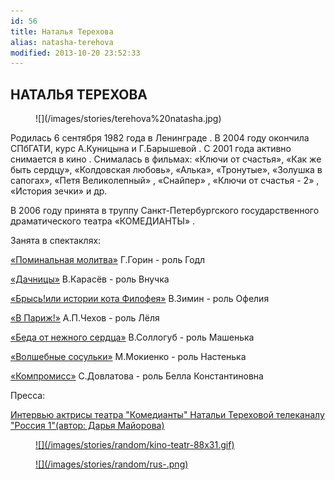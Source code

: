 ```yaml
---
id: 56
title: Наталья Терехова
alias: natasha-terehova
modified: 2013-10-20 23:52:33
---
```


## НАТАЛЬЯ ТЕРЕХОВА

<figure>
![](/images/stories/terehova%20natasha.jpg)
</figure>

Родилась 6 сентября 1982 года в Ленинграде . В 2004 году окончила СПбГАТИ, курс А.Куницына и Г.Барышевой . С 2001 года активно снимается в кино . Снималась в фильмах: «Ключи от счастья», «Как же быть сердцу», «Колдовская любовь», «Алька», «Тронутые», «Золушка в сапогах», «Петя Великолепный» , «Снайпер» , «Ключи от счастья - 2» , «История зечки» и др.

В 2006 году принята в труппу Санкт-Петербургского государственного драматического театра «КОМЕДИАНТЫ» .

Занята в спектаклях:

[«Поминальная молитва»](97-pominalnaia-molitva.html) Г.Горин - роль Годл

[«Дачницы»](43-dachnici.html) В.Карасёв - роль Внучка

[«Брысь!или истории кота Филофея»](40-bris-ili-istoria-kota-filifeia.html) В.Зимин - роль Офелия

[«В Париж!»](41-v-paris.html) А.П.Чехов - роль Лёля

[«Беда от нежного сердца»](39-beda-ot-neghnogo-serdca.html) В.Соллогуб - роль Машенька

[«Волшебные сосульки»](75-volshebnie-sosulki.html) М.Мокиенко - роль Настенька

[«Компромисс»](282-kompromiss-sdovlatov.html) С.Довлатова - роль Белла Константиновна

Пресса:

[Интервью актрисы театра "Комедианты" Натальи Тереховой телеканалу "Россия 1"(автор: Дарья Майорова)](114-tereh.html)

<figure><a href="http://www.kino-teatr.ru/teatr/acter/w/ros/4275/bio/">
![](/images/stories/random/kino-teatr-88x31.gif)
</a></figure>

<figure><a href="http://ruskino.ru/art/5120">
![](/images/stories/random/rus-.png)
</a></figure>

